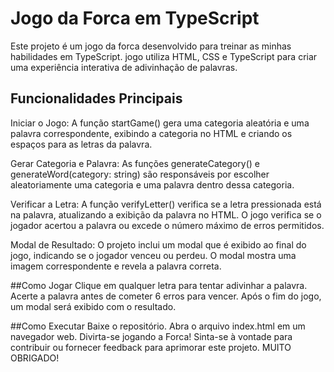 
# Jogo da Forca em TypeScript
Este projeto é um jogo da forca desenvolvido para treinar as minhas habilidades em TypeScript. 
jogo utiliza HTML, CSS e TypeScript para criar uma experiência interativa de adivinhação de palavras.

## Funcionalidades Principais
Iniciar o Jogo: A função startGame() gera uma categoria aleatória e uma palavra correspondente, exibindo a categoria no HTML e criando os espaços para as letras da palavra.

Gerar Categoria e Palavra: As funções generateCategory() e generateWord(category: string) são responsáveis por escolher aleatoriamente uma categoria e uma palavra dentro dessa categoria.

Verificar a Letra: A função verifyLetter() verifica se a letra pressionada está na palavra, atualizando a exibição da palavra no HTML. O jogo verifica se o jogador acertou a palavra ou excede o número máximo de erros permitidos.

Modal de Resultado: O projeto inclui um modal que é exibido ao final do jogo, indicando se o jogador venceu ou perdeu. O modal mostra uma imagem correspondente e revela a palavra correta.

##Como Jogar
Clique em qualquer letra para tentar adivinhar a palavra.
Acerte a palavra antes de cometer 6 erros para vencer.
Após o fim do jogo, um modal será exibido com o resultado.

##Como Executar
Baixe o repositório.
Abra o arquivo index.html em um navegador web.
Divirta-se jogando a Forca!
Sinta-se à vontade para contribuir ou fornecer feedback para aprimorar este projeto. MUITO OBRIGADO!
